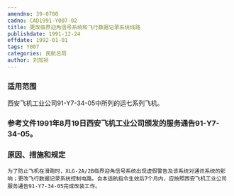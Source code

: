 ```yaml
---
amendno: 39-0700  
cadno: CAD1991-Y007-02  
title: 更改临界迎角信号系统和飞行数据记录系统线路  
publishdate: 1991-12-24  
effdate: 1992-01-01  
tags: Y007  
categories: 民航总局  
author: 刘加祯  
---
```

  
### 适用范围  
西安飞机工业公司91-Y7-34-05中所列的运七系列飞机。  
  
<!--more-->  
### 参考文件1991年8月19日西安飞机工业公司颁发的服务通告91-Y7-34-05。  
  
### 原因、措施和规定  
    为了防止飞机在滑跑时，XLG-2A/2B临界迎角信号系统出现虚假警告及该系统对通讯系统的影响；更改飞行数据记录系统控制电路。自本适航指令生效后7个月内，应按照西安飞机工业公司服务通告91-Y7-34-05完成改装工作。  
